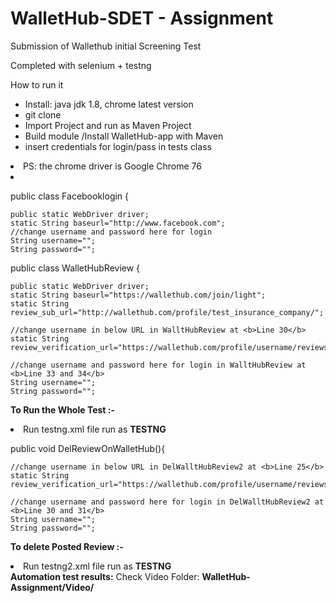 # WalletHub-SDET - Assignment
Submission of Wallethub initial Screening Test 


Completed with selenium + testng

How to run it 

<ul><li>Install: java jdk 1.8, chrome latest version</li> 
	<li>git clone</li> 
	<li>Import Project and run as Maven Project</li> 
	<li>Build module /Install WalletHub-app with Maven</li> 
	<li>insert credentials for login/pass in tests class</li></ul> 
	<li> PS: the chrome driver is Google Chrome 76 <li>

public class Facebooklogin {
 
	public static WebDriver driver;
	static String baseurl="http://www.facebook.com";
	//change username and password here for login
	String username="";
	String password="";
  
  public class WalletHubReview {
	
	public static WebDriver driver;
	static String baseurl="https://wallethub.com/join/light";
	static String review_sub_url="http://wallethub.com/profile/test_insurance_company/";
	
	//change username in below URL in WalltHubReview at <b>Line 30</b>
	static String review_verification_url="https://wallethub.com/profile/username/reviews/";
	
	//change username and password here for login in WalltHubReview at <b>Line 33 and 34</b>
	String username="";
	String password="";
  <b> To Run the Whole Test :-</b>
<ui><li> Run testng.xml file run as <b>TESTNG</b> </li></ul>
  
  public void DelReviewOnWalletHub(){
  
  	//change username in below URL in DelWalltHubReview2 at <b>Line 25</b>
	static String review_verification_url="https://wallethub.com/profile/username/reviews/";
	
	//change username and password here for login in DelWalltHubReview2 at <b>Line 30 and 31</b>
	String username="";
	String password="";
	



<b> To delete Posted Review :-</b>
<ui><li> Run testng2.xml file run as <b>TESTNG</b> </li></ul>
<b>Automation test results:</b> Check Video Folder: <b>WalletHub-Assignment/Video/</b>
